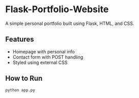 # Flask-Portfolio-Website
A simple personal portfolio built using Flask, HTML, and CSS. 
## Features 
- Homepage with personal info
- Contact form with POST handling
- Styled using external CSS
## How to Run
```bash
python app.py


